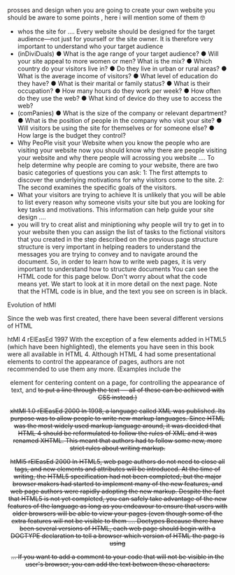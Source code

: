 prosses and design
when you are going to create your own website you should be aware to some points , here i will mention some of them 🤓
* whos the site for .... Every website should be designed for the target audience—not just for yourself or the site owner. It is therefore very important to understand who your target audience
* (inDiviDuals) ● What is the age range of your target audience? ● Will your site appeal to more women or men? What is the mix? ● Which country do your visitors live in? ● Do they live in urban or rural areas? ● What is the average income of visitors? ● What level of education do they have? ● What is their marital or family status? ● What is their occupation? ● How many hours do they work per week? ● How often do they use the web? ● What kind of device do they use to access the web?
* (comPanies) ● What is the size of the company or relevant department? ● What is the position of people in the company who visit your site? ● Will visitors be using the site for themselves or for someone else? ● How large is the budget they control?
* Why PeoPle visit your Website when you know the people who are visiting your website now you should know why there are people visiting your website and why there people will acrossing you website .... To help determine why people are coming to your website, there are two basic categories of questions you can ask: 1: The first attempts to discover the underlying motivations for why visitors come to the site. 2: The second examines the specific goals of the visitors.
* What your visitors are trying to achieve It is unlikely that you will be able to list every reason why someone visits your site but you are looking for key tasks and motivations. This information can help guide your site design ....
* you will try to creat alist and miniptioning why people will try to get in to your website then you can assign the list of tasks to the fictional visitors that you created in the step described on the previous page structure structure is very important in helping readers to understand the messages you are trying to convey and to navigate around the document. So, in order to learn how to write web pages, it is very important to understand how to structure documents You can see the HTML code for this page below. Don't worry about what the code means yet. We start to look at it in more detail on the next page. Note that the HTML code is in blue, and the text you see on screen is in black.





Evolution of htMl

Since the web was first created, there have been several different versions of HTML

htMl 4
rElEasEd 1997
With the exception of a few elements added in HTML5 (which have been highlighted), the elements you have seen in this book were all available in HTML 4.
Although HTML 4 had some presentational elements to control the appearance of pages, authors are not recommended to use them any more. (Examples include the <center> element for centering content on a
page, <font> for controlling the appearance of text, and <strike> to put a line through the text — all of these can be achieved with CSS instead.)

xhtMl 1.0
rElEasEd 2000
In 1998, a language called XML was published. Its purpose
was to allow people to write new markup languages. Since HTML was the most widely used markup language around, it was decided that HTML 4 should be reformulated to follow the rules of XML and it was renamed XHTML. This meant that authors had to follow some new, more strict rules about writing markup. 


htMl5
rElEasEd 2000
In HTML5, web page authors do not need to close all tags, and new elements and attributes will be introduced. At the time of writing, the HTML5 specification had not been completed, but
the major browser makers had started to implement many of the new features, and web page authors were rapidly adopting the new markup.
Despite the fact that HTML5
is not yet completed, you can safely take advantage of the new features of the language as long as you endeavour to ensure that users with older browsers will be able to view your pages (even though some of the extra features will not be visible to them 
....
Doctypes
Because there have been several versions of HTML, each web page should begin with a DOCTYPE declaration to tell a browser which version of HTML the page is using 



... <!-- -->
If you want to add a comment to your code that will not be visible in the user's browser, you can add the text between these characters:
<!-- comment goes here --

id attributE
Every HTML element can carry the id attribute. It is used to uniquely identify that element from other elements on the page. Its value should start with a letter or an underscore (not a number or any other character). It is important that no two elements on the same page
have the same value for their id attributes (otherwise the value is no longer unique).



HTML5 LayouT


new HTML5 LayouT element

HTML5 introduces a new set of elements that allow you to divide up the parts of a page. The names of these elements indicate the kind of content you will find in them. They are still subject to change, but that has not stopped many web page authors using them already. 


* navaigraTTicioLne
<nav>
The <nav> element is used to contain the major navigational blocks on the site such as the primary site navigation

* arTicLes
* <article>The <article> element acts as a container for any section of a page that could stand alone and potentially be syndicated.

* Heading garToiucpLes 
* <hgroup>The purpose of the <hgroup> element is to group together a set of one or more <h1> through <h6> elements so that they are treated as one single heading.    

Java script How do I write a script for a web page .... web developers usually talk about three Languages that are used to creat a web pages html css is On html the html gives the pages structure and adds semantics CSS the css enhances the html pages with rules that state how the html content is presented Js here we can change how the pages behave How to use objects methods This one line of java scripts shows how to use object and methods JavaScript runs where it is found on the html When the browser comes across <script> it’s stop the script and then checks if there’s any thing needed

